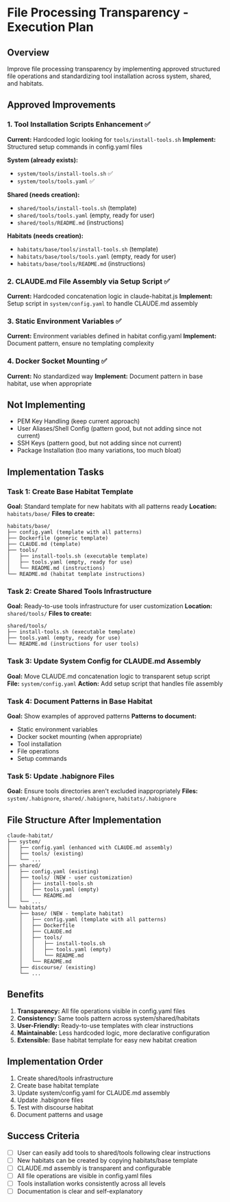 # File Processing Transparency - Execution Plan

## Overview
Improve file processing transparency by implementing approved structured file operations and standardizing tool installation across system, shared, and habitats.

## Approved Improvements

### 1. Tool Installation Scripts Enhancement ✅
**Current:** Hardcoded logic looking for `tools/install-tools.sh`
**Implement:** Structured setup commands in config.yaml files

**System (already exists):**
- `system/tools/install-tools.sh` ✅
- `system/tools/tools.yaml` ✅

**Shared (needs creation):**
- `shared/tools/install-tools.sh` (template)
- `shared/tools/tools.yaml` (empty, ready for user)
- `shared/tools/README.md` (instructions)

**Habitats (needs creation):**
- `habitats/base/tools/install-tools.sh` (template)
- `habitats/base/tools/tools.yaml` (empty, ready for user)
- `habitats/base/tools/README.md` (instructions)

### 2. CLAUDE.md File Assembly via Setup Script ✅
**Current:** Hardcoded concatenation logic in claude-habitat.js
**Implement:** Setup script in `system/config.yaml` to handle CLAUDE.md assembly

### 3. Static Environment Variables ✅
**Current:** Environment variables defined in habitat config.yaml
**Implement:** Document pattern, ensure no templating complexity

### 4. Docker Socket Mounting ✅
**Current:** No standardized way
**Implement:** Document pattern in base habitat, use when appropriate

## Not Implementing
- PEM Key Handling (keep current approach)
- User Aliases/Shell Config (pattern good, but not adding since not current)
- SSH Keys (pattern good, but not adding since not current)  
- Package Installation (too many variations, too much bloat)

## Implementation Tasks

### Task 1: Create Base Habitat Template
**Goal:** Standard template for new habitats with all patterns ready
**Location:** `habitats/base/`
**Files to create:**
```
habitats/base/
├── config.yaml (template with all patterns)
├── Dockerfile (generic template)
├── CLAUDE.md (template)
├── tools/
│   ├── install-tools.sh (executable template)
│   ├── tools.yaml (empty, ready for use)
│   └── README.md (instructions)
└── README.md (habitat template instructions)
```

### Task 2: Create Shared Tools Infrastructure
**Goal:** Ready-to-use tools infrastructure for user customization
**Location:** `shared/tools/`
**Files to create:**
```
shared/tools/
├── install-tools.sh (executable template)
├── tools.yaml (empty, ready for use)
└── README.md (instructions for user tools)
```

### Task 3: Update System Config for CLAUDE.md Assembly
**Goal:** Move CLAUDE.md concatenation logic to transparent setup script
**File:** `system/config.yaml`
**Action:** Add setup script that handles file assembly

### Task 4: Document Patterns in Base Habitat
**Goal:** Show examples of approved patterns
**Patterns to document:**
- Static environment variables
- Docker socket mounting (when appropriate)
- Tool installation
- File operations
- Setup commands

### Task 5: Update .habignore Files
**Goal:** Ensure tools directories aren't excluded inappropriately
**Files:** `system/.habignore`, `shared/.habignore`, `habitats/.habignore`

## File Structure After Implementation

```
claude-habitat/
├── system/
│   ├── config.yaml (enhanced with CLAUDE.md assembly)
│   ├── tools/ (existing)
│   └── ...
├── shared/
│   ├── config.yaml (existing)
│   ├── tools/ (NEW - user customization)
│   │   ├── install-tools.sh
│   │   ├── tools.yaml (empty)
│   │   └── README.md
│   └── ...
└── habitats/
    ├── base/ (NEW - template habitat)
    │   ├── config.yaml (template with all patterns)
    │   ├── Dockerfile
    │   ├── CLAUDE.md
    │   ├── tools/
    │   │   ├── install-tools.sh
    │   │   ├── tools.yaml (empty)
    │   │   └── README.md
    │   └── README.md
    ├── discourse/ (existing)
    └── ...
```

## Benefits

1. **Transparency:** All file operations visible in config.yaml files
2. **Consistency:** Same tools pattern across system/shared/habitats  
3. **User-Friendly:** Ready-to-use templates with clear instructions
4. **Maintainable:** Less hardcoded logic, more declarative configuration
5. **Extensible:** Base habitat template for easy new habitat creation

## Implementation Order

1. Create shared/tools infrastructure
2. Create base habitat template  
3. Update system/config.yaml for CLAUDE.md assembly
4. Update .habignore files
5. Test with discourse habitat
6. Document patterns and usage

## Success Criteria

- [ ] User can easily add tools to shared/tools following clear instructions
- [ ] New habitats can be created by copying habitats/base template
- [ ] CLAUDE.md assembly is transparent and configurable
- [ ] All file operations are visible in config.yaml files
- [ ] Tools installation works consistently across all levels
- [ ] Documentation is clear and self-explanatory